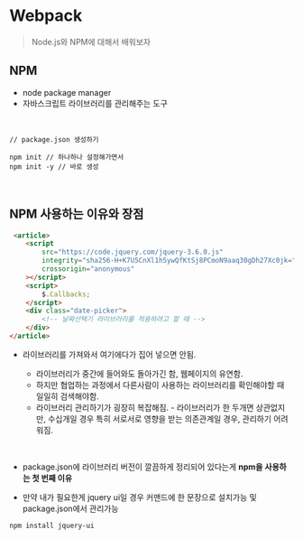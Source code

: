 # Webpack

> Node.js와 NPM에 대해서 배워보자

## NPM

- node package manager
- 자바스크립트 라이브러리를 관리해주는 도구

<br>

```
// package.json 생성하기

npm init // 하나하나 설정해가면서
npm init -y // 바로 생성
```

<br>

## NPM 사용하는 이유와 장점

```HTML
 <article>
    <script
        src="https://code.jquery.com/jquery-3.6.0.js"
        integrity="sha256-H+K7U5CnXl1h5ywQfKtSj8PCmoN9aaq30gDh27Xc0jk="
        crossorigin="anonymous"
    ></script>
    <script>
        $.Callbacks;
    </script>
    <div class="date-picker">
        <!-- 날짜선택기 라이브러리를 적용하려고 할 때 -->
    </div>
</article>
```

- 라이브러리를 가져와서 여기에다가 집어 넣으면 안됨.

  - 라이브러리가 중간에 들어와도 돌아가긴 함, 웹페이지의 유연함.
  - 하지만 협업하는 과정에서 다른사람이 사용하는 라이브러리를 확인해야할 때 일일히 검색해야함.
  - 라이브러리 관리하기가 굉장히 복잡해짐. - 라이브러리가 한 두개면 상관없지만, 수십개일 경우 특히 서로서로 영향을 받는 의존관계일 경우, 관리하기 어려워짐.

<br>

- package.json에 라이브러리 버전이 깔끔하게 정리되어 있다는게 **npm을 사용하는 첫 번째 이유**

- 만약 내가 필요한게 jquery ui일 경우 커맨드에 한 문장으로 설치가능 및 package.json에서 관리가능

```
npm install jquery-ui
```
